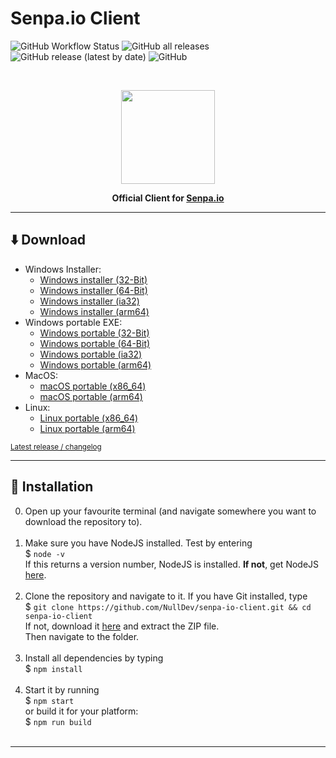 # Senpa.io Client
![GitHub Workflow Status](https://img.shields.io/github/workflow/status/NullDev/senpa-io-client/Build%20Senpa.io-Client) ![GitHub all releases](https://img.shields.io/github/downloads/NullDev/senpa-io-client/total) ![GitHub release (latest by date)](https://img.shields.io/github/v/release/NullDev/senpa-io-client) ![GitHub](https://img.shields.io/github/license/NullDev/senpa-io-client)

<br>

<p align="center"><img height="150" width="auto" src="https://senpa.io/full-logo.png" /></p>
<p align="center"><b>Official Client for <a href="https://senpa.io">Senpa.io</a></b></p>

<hr>

## :arrow_down: Download

- Windows Installer:
  - [Windows installer (32-Bit)](https://github.com/NullDev/senpa-io-client/releases/latest/download/senpa-io-client-setup-win.exe)
  - [Windows installer (64-Bit)](https://github.com/NullDev/senpa-io-client/releases/latest/download/senpa-io-client-setup-win-x64.exe) 
  - [Windows installer (ia32)](https://github.com/NullDev/senpa-io-client/releases/latest/download/senpa-io-client-setup-win-ia32.exe)
  - [Windows installer (arm64)](https://github.com/NullDev/senpa-io-client/releases/latest/download/senpa-io-client-setup-win-arm64.exe)
- Windows portable EXE:
  - [Windows portable (32-Bit)](https://github.com/NullDev/senpa-io-client/releases/latest/download/senpa-io-client-portable-win.exe)
  - [Windows portable (64-Bit)](https://github.com/NullDev/senpa-io-client/releases/latest/download/senpa-io-client-portable-win-x64.exe) 
  - [Windows portable (ia32)](https://github.com/NullDev/senpa-io-client/releases/latest/download/senpa-io-client-portable-win-ia32.exe)
  - [Windows portable (arm64)](https://github.com/NullDev/senpa-io-client/releases/latest/download/senpa-io-client-portable-win-arm64.exe)
- MacOS:
  - [macOS portable (x86_64)](https://github.com/NullDev/senpa-io-client/releases/latest/download/senpa-io-client-portable-mac-x64.dmg) 
  - [macOS portable (arm64)](https://github.com/NullDev/senpa-io-client/releases/latest/download/senpa-io-client-portable-mac-arm64.dmg)
- Linux:
  - [Linux portable (x86_64)](https://github.com/NullDev/senpa-io-client/releases/latest/download/senpa-io-client-portable-linux-x86_64.AppImage)
  - [Linux portable (arm64)](https://github.com/NullDev/senpa-io-client/releases/latest/download/senpa-io-client-portable-linux-arm64.AppImage)

<sub>[Latest release / changelog](https://github.com/NullDev/senpa-io-client/releases/latest)</sub>

<hr>

## :wrench: Installation

0. Open up your favourite terminal (and navigate somewhere you want to download the repository to). <br><br>
1. Make sure you have NodeJS installed. Test by entering <br>
$ `node -v` <br>
If this returns a version number, NodeJS is installed. **If not**, get NodeJS <a href="https://nodejs.org/en/download/package-manager/">here</a>. <br><br>
2. Clone the repository and navigate to it. If you have Git installed, type <br>
$ `git clone https://github.com/NullDev/senpa-io-client.git && cd senpa-io-client` <br>
If not, download it <a href="https://github.com/NullDev/senpa-io-client/archive/master.zip">here</a> and extract the ZIP file.<br>
Then navigate to the folder.<br><br>
3. Install all dependencies by typing <br>
$ `npm install`<br><br>
6. Start it by running <br>
$ `npm start` <br>
or build it for your platform: <br>
$ `npm run build` <br><br>

<hr>
